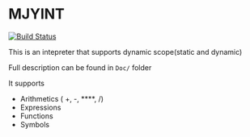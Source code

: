 # MJYINT

[![Build Status](https://app.travis-ci.com/qpalzmm22/mjyint.svg?branch=master)](https://app.travis-ci.com/qpalzmm22/mjyint)


This is an intepreter that supports dynamic scope(static and dynamic)

Full description can be found in `Doc/` folder

It supports
- Arithmetics ( +, -, ****, /)
- Expressions
- Functions
- Symbols


